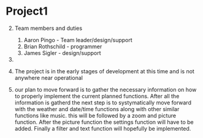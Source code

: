 # Project1


2) Team members and duties
   1. Aaron Pingo - Team leader/design/support
    2. Brian Rothschild - programmer 
      3. James Sigler - design/support
  
  3)
  
  
  4) The project is in the early stages of development at this time and is not anywhere near operational
  
  5) our plan to move forward is to gather the necessary information on how to properly implement the current planned functions. After all      the information is gatherd the next step is to systymatically move forward with the weather and date/time functions along with other        similar functions like music. this will be followed by a zoom and picture function. After the picture function the settings function        will have to be added. Finally a filter and text function will hopefully be implemented.
